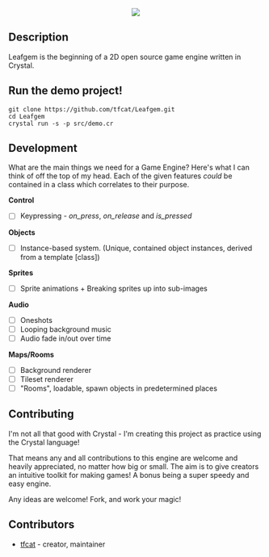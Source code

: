 <p align="center">
	<img src="https://raw.githubusercontent.com/tfcat/Leafgem/master/logo.png">
</p>

## Description

Leafgem is the beginning of a 2D open source game engine written in Crystal.

## Run the demo project!

```
git clone https://github.com/tfcat/Leafgem.git
cd Leafgem
crystal run -s -p src/demo.cr
```

## Development

What are the main things we need for a Game Engine? Here's what I can think of off the top of my head.
Each of the given features *could* be contained in a class which correlates to their purpose.

**Control**
- [ ] Keypressing - *on_press*, *on_release* and *is_pressed*

**Objects**
- [ ] Instance-based system. (Unique, contained object instances, derived from a template [class])

**Sprites**
- [ ] Sprite animations + Breaking sprites up into sub-images

**Audio**
- [ ] Oneshots
- [ ] Looping background music
- [ ] Audio fade in/out over time

**Maps/Rooms**
- [ ] Background renderer
- [ ] Tileset renderer
- [ ] "Rooms", loadable, spawn objects in predetermined places

## Contributing 

I'm not all that good with Crystal - I'm creating this project as practice using the Crystal language! 

That means any and all contributions to this engine are welcome and heavily appreciated, no matter how big or small. The aim is to give creators an intuitive toolkit for making games! A bonus being a super speedy and easy engine.

Any ideas are welcome!
Fork, and work your magic!

## Contributors

- [tfcat](https://github.com/tfcat) - creator, maintainer
